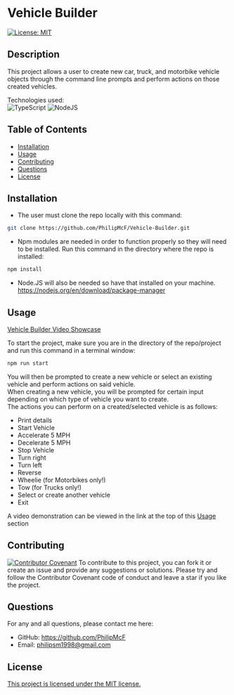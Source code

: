 # Vehicle Builder
[![License: MIT](https://img.shields.io/badge/license-MIT-blue)](https://opensource.org/licenses/MIT)
## Description
This project allows a user to create new car, truck, and motorbike vehicle objects through the command line prompts and perform actions on those created vehicles.<br>

Technologies used:<br>
![TypeScript](https://img.shields.io/badge/TypeScript-007ACC?style=for-the-badge&logo=typescript&logoColor=white)
![NodeJS](https://img.shields.io/badge/Node.js-43853D?style=for-the-badge&logo=node.js&logoColor=white)

## Table of Contents
- [Installation](#installation)
- [Usage](#usage)
- [Contributing](#contributing)
- [Questions](#questions)
- [License](#license)

## Installation

- The user must clone the repo locally with this command:
```bash
git clone https://github.com/PhilipMcF/Vehicle-Builder.git
```
- Npm modules are needed in order to function properly so they will need to be installed. Run this command in the directory where the repo is installed:
```bash
npm install
```
- Node.JS will also be needed so have that installed on your machine.<br>
https://nodejs.org/en/download/package-manager

## Usage
[Vehicle Builder Video Showcase](https://drive.google.com/file/d/1fzmao0LVTytWGWjoHkYm6XSQhojP7Eru/view?usp=drive_link)

To start the project, make sure you are in the directory of the repo/project and run this command in a terminal window:
```bash
npm run start
```
You will then be prompted to create a new vehicle or select an existing vehicle and perform actions on said vehicle.<br>
When creating a new vehicle, you will be prompted for certain input depending on which type of vehicle you want to create.<br>
The actions you can perform on a created/selected vehicle is as follows:
- Print details
- Start Vehicle
- Accelerate 5 MPH
- Decelerate 5 MPH
- Stop Vehicle
- Turn right
- Turn left
- Reverse
- Wheelie (for Motorbikes only!)
- Tow (for Trucks only!)
- Select or create another vehicle
- Exit

A video demonstration can be viewed in the link at the top of this [Usage](#usage) section

## Contributing
[![Contributor Covenant](https://img.shields.io/badge/Contributor%20Covenant-2.1-4baaaa.svg)](https://www.contributor-covenant.org/version/2/1/code_of_conduct/)
To contribute to this project, you can fork it or create an issue and provide any suggestions or solutions.
Please try and follow the Contributor Covenant code of conduct and leave a star if you like the project.

## Questions
For any and all questions, please contact me here:
- GitHub: https://github.com/PhilipMcF
- Email: philipsm1998@gmail.com

## License
[This project is licensed under the MIT license.](#https://opensource.org/license/mit)